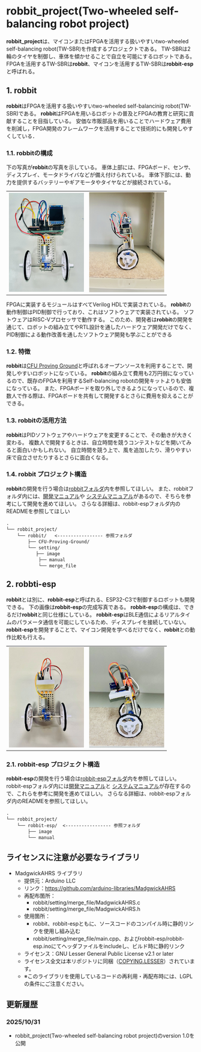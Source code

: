# robbit_project(Two-wheeled self-balancing robot project)

**robbit_project**は、マイコンまたはFPGAを活用する扱いやすいtwo-wheeled self-balancing robot(TW-SBR)を作成するプロジェクトである。
TW-SBRは2輪のタイヤを制御し、車体を傾かせることで自立を可能にするロボットである。
FPGAを活用するTW-SBRは**robbit**、マイコンを活用するTW-SBRは**robbit-esp**と呼ばれる。

## 1. robbit

**robbit**はFPGAを活用する扱いやすいtwo-wheeled self-balancinig robot(TW-SBR)である。
**robbit**はFPGAを用いるロボットの普及とFPGAの教育と研究に貢献することを目指している。
安価な市販部品を用いることでハードウェア費用を削減し，FPGA開発のフレームワークを活用することで技術的にも開発しやすくしている．

### 1.1. robbitの構成

下の写真が**robbit**の写真を示している。
車体上部には、FPGAボード、センサ、ディスプレイ、モータドライバなどが備え付けられている。
車体下部には、動力を提供するバッテリーやギアモータやタイヤなどが接続されている。

<table>
    <tr>
        <td><img src="./robbit/setting/image/bcar-structure-front.JPG" alt="画像1" width="200"></td>
        <td><img src="./robbit/setting/image/bcar-structure-side.JPG" alt="画像2" width="200"></td>
</table>

FPGAに実装するモジュールはすべてVerilog HDLで実装されている。
**robbit**の動作制御はPID制御で行っており、これはソフトウェアで実装されている。
ソフトウェアはRISC-Vプロセッサで動作する。
このため、開発者は**robbit**の開発を通じて、ロボットの組み立てやRTL設計を通したハードウェア開発だけでなく、PID制御による動作改善を通したソフトウェア開発も学ぶことができる

### 1.2. 特徴

**robbit**は[CFU Proving Ground](https://github.com/archlab-sciencetokyo/CFU-Proving-Ground)と呼ばれるオープンソースを利用することで、開発しやすいロボットになっている。
**robbit**の組み立て費用も2万円弱になっているので、既存のFPGAを利用するSelf-balancing robotの開発キットよりも安価になっている。
また、FPGAボードを取り外しできるようになっているので、複数人で作る際は、FPGAボードを共有して開発するとさらに費用を抑えることができる。

### 1.3. robbitの活用方法

**robbit**はPIDソフトウェアやハードウェアを変更することで、その動きが大きく変わる。
複数人で開発するときは、自立時間を競うコンテストなどを開いてみると面白いかもしれない。
自立時間を競う上で、風を追加したり、滑りやすい床で自立させたりするとさらに面白くなる。 

###  1.4. robbit プロジェクト構造

**robbit**の開発を行う場合は[robbitフォルダ](./robbit/)内を参照してほしい。
また、robbitフォルダ内には、[開発マニュアル](./robbit/setting/manual/robbit_manual.pdf)や
[システムマニュアル](./robbit/setting/manual/robbit_system_manual.pdf)があるので、そちらを参考にして開発を進めてほしい。
さらなる詳細は、robbit-espフォルダ内のREADMEを参照してほしい

    .
    └── robbit_project/
        └── robbit/   <----------------- 参照フォルダ
            ├── CFU-Proving-Ground/
            └── setting/
               ├── image
                ├── manual
                └── merge_file


## 2. robbti-esp

**robbit**とは別に、**robbit-esp**と呼ばれる、ESP32-C3で制御するロボットも開発できる。
下の画像は**robbit-esp**の完成写真である。
**robbit-esp**の構成は、できるだけ**robbit**と同じ仕様にしている。
**robbit-esp**はBLE通信によるリアルタイムのパラメータ通信を可能にしているため、ディスプレイを接続していない。
**robbit-esp**を開発することで、マイコン開発を学べるだけでなく、**robbit**との動作比較も行える。

<table>
    <tr>
        <td><img src="./robbit-esp/image/esp32c3_front.jpg" alt="画像1" width="200"></td>
        <td><img src="./robbit-esp/image/esp32c3-structure-side.jpg" alt="画像2" width="200"></td>
</table>

### 2.1. robbit-esp プロジェクト構造
**robbit-esp**の開発を行う場合は[robbit-espフォルダ](./robbit-esp/)内を参照してほしい。
robbit-espフォルダ内には[開発マニュアル](./robbit-esp/manual/robbit-esp_manual.pdf)と
[システムマニュアル](./robbit-esp/manual/robbit-esp_system_manual.pdf)が存在するので、これらを参考に開発を進めてほしい。
さらなる詳細は、robbit-espフォルダ内のREADMEを参照してほしい。

    .
    └── robbit_project/
        └── robbit-esp/  <----------------- 参照フォルダ
            ├── image
            └── manual


## ライセンスに注意が必要なライブラリ

- MadgwickAHRS ライブラリ
    - 提供元：Arduino LLC
    - リンク：https://github.com/arduino-libraries/MadgwickAHRS
    - 再配布箇所：
        - robbit/setting/merge_file/MadgwickAHRS.c
        - robbit/setting/merge_file/MadgwickAHRS.h
    - 使用箇所：
        - robbit、robbit-espともに、ソースコードのコンパイル時に静的リンクを使用し組み込む
        - robbit/setting/merge_file/main.cpp、およびrobbit-esp/robbit-esp.inoにてヘッダファイルをincludeし、ビルド時に静的リンク
    - ライセンス：GNU Lesser General Public License v2.1 or later
    - ライセンス全文は本リポジトリに同梱（[COPYING.LESSER](./robbit/setting/merge_file/Madgwick/COPYING.LESSER)）されています。
    - ※このライブラリを使用しているコードの再利用・再配布時には、LGPLの条件にご注意ください。

## 更新履歴

### 2025/10/31

- robbit_project(Two-wheeled self-balancing robot project)のversion 1.0を公開
